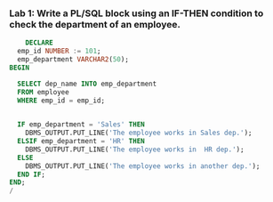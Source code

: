 ### Lab 1: Write a PL/SQL block using an IF-THEN condition to check the department of an employee.
```sql
    DECLARE
  emp_id NUMBER := 101; 
  emp_department VARCHAR2(50);
BEGIN

  SELECT dep_name INTO emp_department
  FROM employee
  WHERE emp_id = emp_id;

 
  IF emp_department = 'Sales' THEN
    DBMS_OUTPUT.PUT_LINE('The employee works in Sales dep.');
  ELSIF emp_department = 'HR' THEN
    DBMS_OUTPUT.PUT_LINE('The employee works in  HR dep.');
  ELSE
    DBMS_OUTPUT.PUT_LINE('The employee works in another dep.');
  END IF;
END;
/
```